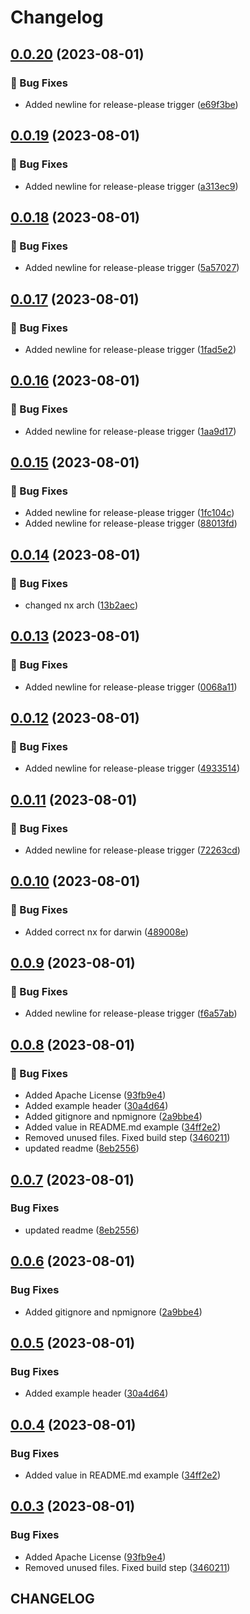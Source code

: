 # Changelog

## [0.0.20](https://github.com/openscd/oscd-components/compare/@openscd/oscd-textfield-v0.0.19...@openscd/oscd-textfield-v0.0.20) (2023-08-01)


### 🐞 Bug Fixes

* Added newline for release-please trigger ([e69f3be](https://github.com/openscd/oscd-components/commit/e69f3be51907667d2334ec22ec75e8958cc4a130))

## [0.0.19](https://github.com/openscd/oscd-components/compare/@openscd/oscd-textfield-v0.0.18...@openscd/oscd-textfield-v0.0.19) (2023-08-01)


### 🐞 Bug Fixes

* Added newline for release-please trigger ([a313ec9](https://github.com/openscd/oscd-components/commit/a313ec9daa46cda8cf1b676e0cf5117c58fe7c18))

## [0.0.18](https://github.com/openscd/oscd-components/compare/@openscd/oscd-textfield-v0.0.17...@openscd/oscd-textfield-v0.0.18) (2023-08-01)


### 🐞 Bug Fixes

* Added newline for release-please trigger ([5a57027](https://github.com/openscd/oscd-components/commit/5a57027bf6f000077d053e42a7cce0d62a9eeccd))

## [0.0.17](https://github.com/openscd/oscd-components/compare/@openscd/oscd-textfield-v0.0.16...@openscd/oscd-textfield-v0.0.17) (2023-08-01)


### 🐞 Bug Fixes

* Added newline for release-please trigger ([1fad5e2](https://github.com/openscd/oscd-components/commit/1fad5e280ae76cf19e6da8c63da04c38c8f75d2b))

## [0.0.16](https://github.com/openscd/oscd-components/compare/@openscd/oscd-textfield-v0.0.15...@openscd/oscd-textfield-v0.0.16) (2023-08-01)


### 🐞 Bug Fixes

* Added newline for release-please trigger ([1aa9d17](https://github.com/openscd/oscd-components/commit/1aa9d17103372c8a1b5173a44c5a2d8d8678ca58))

## [0.0.15](https://github.com/openscd/oscd-components/compare/@openscd/oscd-textfield-v0.0.14...@openscd/oscd-textfield-v0.0.15) (2023-08-01)


### 🐞 Bug Fixes

* Added newline for release-please trigger ([1fc104c](https://github.com/openscd/oscd-components/commit/1fc104cec819be628c70aaa85399e1e9fbedfab8))
* Added newline for release-please trigger ([88013fd](https://github.com/openscd/oscd-components/commit/88013fd927fa6065032c368bfa7c4180f1e40753))

## [0.0.14](https://github.com/openscd/oscd-components/compare/@openscd/oscd-textfield-v0.0.13...@openscd/oscd-textfield-v0.0.14) (2023-08-01)


### 🐞 Bug Fixes

* changed nx arch ([13b2aec](https://github.com/openscd/oscd-components/commit/13b2aec1daa2c7644a539b852aa32cbd5898fb9c))

## [0.0.13](https://github.com/openscd/oscd-components/compare/@openscd/oscd-textfield-v0.0.12...@openscd/oscd-textfield-v0.0.13) (2023-08-01)


### 🐞 Bug Fixes

* Added newline for release-please trigger ([0068a11](https://github.com/openscd/oscd-components/commit/0068a1177ae4095acf3dd8673c81255fa7a98044))

## [0.0.12](https://github.com/openscd/oscd-components/compare/@openscd/oscd-textfield-v0.0.11...@openscd/oscd-textfield-v0.0.12) (2023-08-01)


### 🐞 Bug Fixes

* Added newline for release-please trigger ([4933514](https://github.com/openscd/oscd-components/commit/493351440b8e5c2b69d137615cde4c616a453e92))

## [0.0.11](https://github.com/openscd/oscd-components/compare/@openscd/oscd-textfield-v0.0.10...@openscd/oscd-textfield-v0.0.11) (2023-08-01)


### 🐞 Bug Fixes

* Added newline for release-please trigger ([72263cd](https://github.com/openscd/oscd-components/commit/72263cd9d22863ae7308dc74c0e3e0b5165aa0ae))

## [0.0.10](https://github.com/openscd/oscd-components/compare/@openscd/oscd-textfield-v0.0.9...@openscd/oscd-textfield-v0.0.10) (2023-08-01)


### 🐞 Bug Fixes

* Added correct nx for darwin ([489008e](https://github.com/openscd/oscd-components/commit/489008ef88f401eb3d54e02d7e229c8ab4291969))

## [0.0.9](https://github.com/openscd/oscd-components/compare/@openscd/oscd-textfield-v0.0.8...@openscd/oscd-textfield-v0.0.9) (2023-08-01)


### 🐞 Bug Fixes

* Added newline for release-please trigger ([f6a57ab](https://github.com/openscd/oscd-components/commit/f6a57ab7ea00ad58b6359d3cb33d74c451465be5))

## [0.0.8](https://github.com/openscd/oscd-components/compare/@openscd/oscd-textfield-v0.0.7...@openscd/oscd-textfield-v0.0.8) (2023-08-01)


### 🐞 Bug Fixes

* Added Apache License ([93fb9e4](https://github.com/openscd/oscd-components/commit/93fb9e459620fc64fde3a44997855518553c350a))
* Added example header ([30a4d64](https://github.com/openscd/oscd-components/commit/30a4d64a37cdab964f9237ea9c902261df0c065a))
* Added gitignore and npmignore ([2a9bbe4](https://github.com/openscd/oscd-components/commit/2a9bbe410092f557f87a432fc8252dd8218f0f92))
* Added value in README.md example ([34ff2e2](https://github.com/openscd/oscd-components/commit/34ff2e288c3f88ca19eb351ba396a758663d3693))
* Removed unused files. Fixed build step ([3460211](https://github.com/openscd/oscd-components/commit/346021199d692880d9407224f9c18ce1bd6e3352))
* updated readme ([8eb2556](https://github.com/openscd/oscd-components/commit/8eb25562821894621919885b3ebb43d29a01550b))

## [0.0.7](https://github.com/openscd/oscd-components/compare/oscd-textfield-v0.0.6...oscd-textfield-v0.0.7) (2023-08-01)


### Bug Fixes

* updated readme ([8eb2556](https://github.com/openscd/oscd-components/commit/8eb25562821894621919885b3ebb43d29a01550b))

## [0.0.6](https://github.com/openscd/oscd-components/compare/oscd-textfield-v0.0.5...oscd-textfield-v0.0.6) (2023-08-01)


### Bug Fixes

* Added gitignore and npmignore ([2a9bbe4](https://github.com/openscd/oscd-components/commit/2a9bbe410092f557f87a432fc8252dd8218f0f92))

## [0.0.5](https://github.com/openscd/oscd-components/compare/oscd-textfield-v0.0.4...oscd-textfield-v0.0.5) (2023-08-01)


### Bug Fixes

* Added example header ([30a4d64](https://github.com/openscd/oscd-components/commit/30a4d64a37cdab964f9237ea9c902261df0c065a))

## [0.0.4](https://github.com/openscd/oscd-components/compare/oscd-textfield-v0.0.3...oscd-textfield-v0.0.4) (2023-08-01)


### Bug Fixes

* Added value in README.md example ([34ff2e2](https://github.com/openscd/oscd-components/commit/34ff2e288c3f88ca19eb351ba396a758663d3693))

## [0.0.3](https://github.com/openscd/oscd-components/compare/oscd-textfield-v0.0.2...oscd-textfield-v0.0.3) (2023-08-01)


### Bug Fixes

* Added Apache License ([93fb9e4](https://github.com/openscd/oscd-components/commit/93fb9e459620fc64fde3a44997855518553c350a))
* Removed unused files. Fixed build step ([3460211](https://github.com/openscd/oscd-components/commit/346021199d692880d9407224f9c18ce1bd6e3352))

## CHANGELOG

